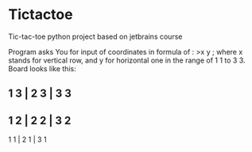 # Tictactoe
Tic-tac-toe python project based on jetbrains course

Program asks You for input of coordinates in formula of : >x y ; where x stands for vertical row, and y for horizontal one in the range of 1 1 to 3 3.
Board looks like this:

1 3 | 2 3 | 3 3
---------------
1 2 | 2 2 | 3 2
---------------
1 1 | 2 1 | 3 1
